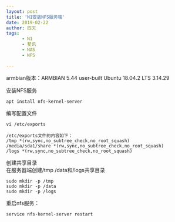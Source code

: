 ```yaml
---
layout: post
title: 'N1安装NFS服务端'
date: 2019-02-22
author: 四天
tags:
      - N1
      - 斐讯
      - NAS
      - NFS

---
```

armbian版本：ARMBIAN 5.44 user-built Ubuntu 18.04.2 LTS 3.14.29  
  
安装NFS服务  
<pre><code class="language-css">apt install nfs-kernel-server</code></pre>

编写配置文件  
<pre><code class="language-css">vi /etc/exports

/etc/exports文件的内容如下：  
/tmp *(rw,sync,no_subtree_check,no_root_squash)  
/media/sda1/share *(rw,sync,no_subtree_check,no_root_squash)  
/logs *(rw,sync,no_subtree_check,no_root_squash)</code></pre>

创建共享目录  
在服务器端创建/tmp /data和/logs共享目录
<pre><code class="language-css">sudo mkdir -p /tmp  
sudo mkdir -p /data  
sudo mkdir -p /logs</code></pre>

重启nfs服务：  
<pre><code class="language-css">service nfs-kernel-server restart</code></pre>
